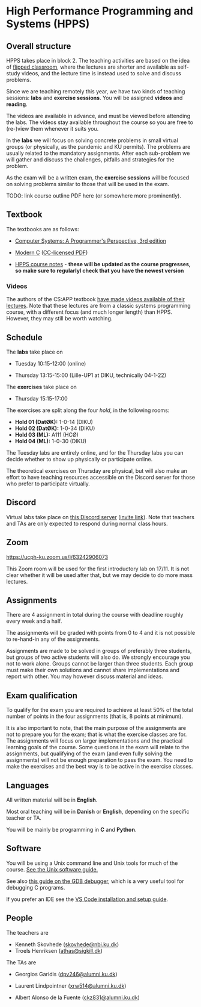 # High Performance Programming and Systems (HPPS)

## Overall structure

HPPS takes place in block 2.  The teaching activities are based on the
idea of [flipped
classroom](https://en.wikipedia.org/wiki/Flipped_classroom), where
the lectures are shorter and available as self-study videos, and 
the lecture time is instead used to solve and discuss problems.

Since we are teaching remotely this year, we have two kinds of
teaching sessions: **labs** and **exercise sessions**.  You will be
assigned **videos** and **reading**.

The videos are available in advance, and must be viewed before
attending the labs. The videos stay available throughout the course
so you are free to (re-)view them whenever it suits you.

In the **labs** we will focus on solving concrete problems in small
virtual groups (or physically, as the pandemic and KU permits). The
problems are usually related to the mandatory assignments. After each
sub-problem we will gather and discuss the challenges, pitfalls and
strategies for the problem.

As the exam will be a written exam, the **exercise sessions** will be
focused on solving problems similar to those that will be used in the
exam.

TODO: link course outline PDF here (or somewhere more prominently).

## Textbook

The textbooks are as follows:

* [Computer Systems: A Programmer's Perspective, 3rd edition](https://csapp.cs.cmu.edu/)

* [Modern C](https://modernc.gforge.inria.fr/) ([CC-licensed PDF](https://gforge.inria.fr/frs/download.php/latestfile/5298/ModernC.pdf))

* [HPPS course notes](notes.pdf) - **these will be updated as the
  course progresses, so make sure to regularlyl check that you have
  the newest version**

### Videos

The authors of the CS:APP textbook [have made videos available of their
lectures](https://www.youtube.com/playlist?list=PLmBgoRqEQCWy58EIwLSWwMPfkwLOLRM5R).
Note that these lectures are from a classic systems programming
course, with a different focus (and much longer length) than HPPS.
However, they may still be worth watching.

## Schedule

The **labs** take place on

* Tuesday 10:15-12:00 (online)

* Thursday 13:15-15:00 (Lille-UP1 at DIKU, technically 04-1-22)

The **exercises** take place on

* Thursday 15:15-17:00

The exercises are split along the four *hold*, in the following rooms:

* **Hold 01 (DatØK):** 1-0-14 (DIKU)
* **Hold 02 (DatØK):** 1-0-34 (DIKU)
* **Hold 03 (ML):** A111 (HCØ)
* **Hold 04 (ML):** 1-0-30 (DIKU)

The Tuesday labs are entirely online, and for the Thursday labs you
can decide whether to show up physically or participate online.

The theoretical exercises on Thursday are physical, but will also make
an effort to have teaching resources accessible on the Discord server
for those who prefer to participate virtually.

## Discord

Virtual labs take place on [this Discord
server](https://discord.com/channels/768764206383366185/) ([invite
link](https://discord.gg/KdXMA3v)).  Note that teachers and TAs are
only expected to respond during normal class hours.

## Zoom

https://ucph-ku.zoom.us/j/63242906073

This Zoom room will be used for the first introductory lab on 17/11.
It is not clear whether it will be used after that, but we may decide
to do more mass lectures.

## Assignments

There are 4 assignment in total during the course with deadline
roughly every week and a half.

The assignments will be graded with points from 0 to 4 and it is not
possible to re-hand-in any of the assignments.

Assignments are made to be solved in groups of preferably three
students, but groups of two active students will also do. We strongly
encourage you not to work alone. Groups cannot be larger than three
students. Each group must make their own solutions and cannot share
implementations and report with other. You may however discuss
material and ideas.

## Exam qualification

To qualify for the exam you are required to achieve at least 50% of
the total number of points in the four assignments (that is, 8 points
at minimum).

It is also important to note, that the main purpose of the assignments
are not to prepare you for the exam; that is what the exercise classes
are for. The assignments will focus on larger implementations and the
practical learning goals of the course. Some questions in the exam
will relate to the assignments, but qualifying of the exam (and even
fully solving the assignments) will not be enough preparation to pass
the exam. You need to make the exercises and the best way is to be
active in the exercise classes.

## Languages

All written material will be in **English**.

Most oral teaching will be in **Danish** or **English**, depending on
the specific teacher or TA.

You will be mainly be programming in **C** and **Python**.

## Software

You will be using a Unix command line and Unix tools for much of the
course.  [See the Unix software guide.](unix.md)

See also [this guide on the GDB
debugger](http://beej.us/guide/bggdb/), which is a very useful tool
for debugging C programs.

If you prefer an IDE see the [VS Code installation and setup guide](VSCode.md).

## People

The teachers are

* Kenneth Skovhede (<skovhede@nbi.ku.dk>)
* Troels Henriksen (<athas@sigkill.dk>)

The TAs are

* Georgios Garidis (<dpv246@alumni.ku.dk>)

* Laurent Lindpointner (<xrw514@alumni.ku.dk>)

* Albert Alonso de la Fuente (<ckz831@alumni.ku.dk>)
